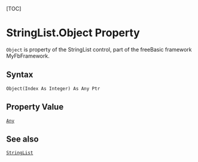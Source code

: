 [TOC]
# StringList.Object Property

`Object` is property of the StringList control, part of the freeBasic framework MyFbFramework.
## Syntax
```freeBasic
Object(Index As Integer) As Any Ptr
```
## Property Value
[`Any`]("https://www.freebasic.net/wiki/KeyPgAny")
## See also
[`StringList`](StringList.md)
